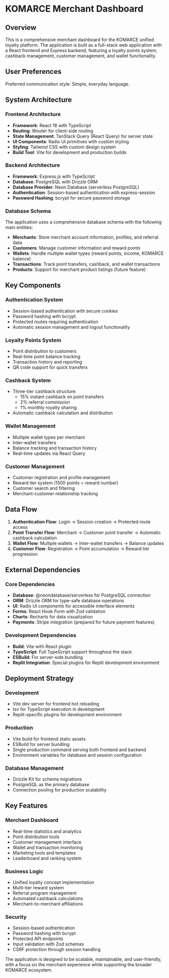 # KOMARCE Merchant Dashboard

## Overview

This is a comprehensive merchant dashboard for the KOMARCE unified loyalty platform. The application is built as a full-stack web application with a React frontend and Express backend, featuring a loyalty points system, cashback management, customer management, and wallet functionality.

## User Preferences

Preferred communication style: Simple, everyday language.

## System Architecture

### Frontend Architecture
- **Framework**: React 18 with TypeScript
- **Routing**: Wouter for client-side routing
- **State Management**: TanStack Query (React Query) for server state
- **UI Components**: Radix UI primitives with custom styling
- **Styling**: Tailwind CSS with custom design system
- **Build Tool**: Vite for development and production builds

### Backend Architecture
- **Framework**: Express.js with TypeScript
- **Database**: PostgreSQL with Drizzle ORM
- **Database Provider**: Neon Database (serverless PostgreSQL)
- **Authentication**: Session-based authentication with express-session
- **Password Hashing**: bcrypt for secure password storage

### Database Schema
The application uses a comprehensive database schema with the following main entities:
- **Merchants**: Store merchant account information, profiles, and referral data
- **Customers**: Manage customer information and reward points
- **Wallets**: Handle multiple wallet types (reward points, income, KOMARCE balance)
- **Transactions**: Track point transfers, cashback, and wallet transactions
- **Products**: Support for merchant product listings (future feature)

## Key Components

### Authentication System
- Session-based authentication with secure cookies
- Password hashing with bcrypt
- Protected routes requiring authentication
- Automatic session management and logout functionality

### Loyalty Points System
- Point distribution to customers
- Real-time point balance tracking
- Transaction history and reporting
- QR code support for quick transfers

### Cashback System
- Three-tier cashback structure:
  - 15% instant cashback on point transfers
  - 2% referral commission
  - 1% monthly royalty sharing
- Automatic cashback calculation and distribution

### Wallet Management
- Multiple wallet types per merchant
- Inter-wallet transfers
- Balance tracking and transaction history
- Real-time updates via React Query

### Customer Management
- Customer registration and profile management
- Reward tier system (1500 points = reward number)
- Customer search and filtering
- Merchant-customer relationship tracking

## Data Flow

1. **Authentication Flow**: Login → Session creation → Protected route access
2. **Point Transfer Flow**: Merchant → Customer point transfer → Automatic cashback calculation
3. **Wallet Flow**: Multiple wallets → Inter-wallet transfers → Balance updates
4. **Customer Flow**: Registration → Point accumulation → Reward tier progression

## External Dependencies

### Core Dependencies
- **Database**: @neondatabase/serverless for PostgreSQL connection
- **ORM**: Drizzle ORM for type-safe database operations
- **UI**: Radix UI components for accessible interface elements
- **Forms**: React Hook Form with Zod validation
- **Charts**: Recharts for data visualization
- **Payments**: Stripe integration (prepared for future payment features)

### Development Dependencies
- **Build**: Vite with React plugin
- **TypeScript**: Full TypeScript support throughout the stack
- **ESBuild**: For server-side bundling
- **Replit Integration**: Special plugins for Replit development environment

## Deployment Strategy

### Development
- Vite dev server for frontend hot reloading
- tsx for TypeScript execution in development
- Replit-specific plugins for development environment

### Production
- Vite build for frontend static assets
- ESBuild for server bundling
- Single production command serving both frontend and backend
- Environment variables for database and session configuration

### Database Management
- Drizzle Kit for schema migrations
- PostgreSQL as the primary database
- Connection pooling for production scalability

## Key Features

### Merchant Dashboard
- Real-time statistics and analytics
- Point distribution tools
- Customer management interface
- Wallet and transaction monitoring
- Marketing tools and templates
- Leaderboard and ranking system

### Business Logic
- Unified loyalty concept implementation
- Multi-tier reward system
- Referral program management
- Automated cashback calculations
- Merchant-to-merchant affiliations

### Security
- Session-based authentication
- Password hashing with bcrypt
- Protected API endpoints
- Input validation with Zod schemas
- CSRF protection through session handling

The application is designed to be scalable, maintainable, and user-friendly, with a focus on the merchant experience while supporting the broader KOMARCE ecosystem.
